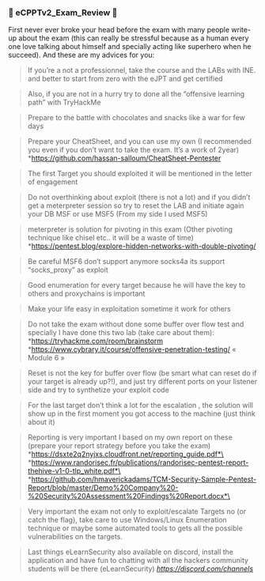 ### 💯 eCPPTv2_Exam_Review 💯

First never ever broke your head before the exam with many people write-up about the exam (this can really be stressful because as a human every one love talking about himself and specially acting like superhero when he succeed). And these are my advices for you:

> If you’re a not a professionnel, take the course and the LABs with INE. and better to start from zero with the eJPT and get certified

> Also, if you are not in a hurry try to done all the “offensive learning path” with TryHackMe

> Prepare to the battle with chocolates and snacks like a war for few days

> Prepare your CheatSheet, and you can use my own (I recommended you even if you don’t want to take the exam. It’s a work of 2year)
  *https://github.com/hassan-salloum/CheatSheet-Pentester
    
> The first Target you should exploited it will be mentioned in the letter of engagement

> Do not overthinking about exploit (there is not a lot) and if you didn’t get a meterpreter session so try to reset the LAB and initiate again your DB MSF or use MSF5 (From my side I used MSF5)

> meterpreter is solution for pivoting in this exam (Other pivoting technique like chisel etc.. it will be a waste of time)
  *https://pentest.blog/explore-hidden-networks-with-double-pivoting/

> Be careful MSF6 don’t support anymore socks4a its support “socks_proxy” as exploit

> Good enumeration for every target because he will have the key  to others and proxychains is important

> Make your life easy in exploitation sometime it work for others

> Do not take the exam without  done some buffer over flow test and specially I have done this two lab (take care about them):
  *https://tryhackme.com/room/brainstorm
  *https://www.cybrary.it/course/offensive-penetration-testing/  « Module 6 »

> Reset is not the key for buffer over flow (be smart what can reset do if your target is already up?!), and just try different ports on your listener side and try to synthetize your exploit code

> For the last target don’t think a lot for the escalation , the solution will show up in the first moment you got access to the machine (just think about it)

> Reporting is very important  I based on my own report on these (prepare your report strategy before you take the exam)
  *https://dsxte2q2nyjxs.cloudfront.net/reporting_guide.pdf*\
  *https://www.randorisec.fr/publications/randorisec-pentest-report-thehive-v1-0-tlp_white.pdf*\
  *https://github.com/hmaverickadams/TCM-Security-Sample-Pentest-Report/blob/master/Demo%20Company%20-%20Security%20Assessment%20Findings%20Report.docx*\ 

> Very important the exam not only to exploit/escalate Targets no (or catch the flag), take care to use Windows/Linux Enumeration technique or maybe some automated tools to gets all the possible vulnerabilities on the targets.

> Last things eLearnSecurity also available on discord, install the application and have fun to chatting with all the hackers community students will be there (eLearnSecurity) 
  *https://discord.com/channels*
 ```
